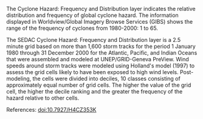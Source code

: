 The Cyclone Hazard: Frequency and Distribution layer indicates the relative distribution and frequency of global cyclone hazard. The information displayed in Worldview/Global Imagery Browse Services (GIBS) shows the range of the frequency of cyclones from 1980-2000: 1 to 65.

The SEDAC Cyclone Hazard: Frequency and Distribution layer is a 2.5 minute grid based on more than 1,600 storm tracks for the period 1 January 1980 through 31 December 2000 for the Atlantic, Pacific, and Indian Oceans that were assembled and modeled at UNEP/GRID-Geneva PreView. Wind speeds around storm tracks were modeled using Holland's model (1997) to assess the grid cells likely to have been exposed to high wind levels. Post-modeling, the cells were divided into deciles, 10 classes consisting of approximately equal number of grid cells. The higher the value of the grid cell, the higher the decile ranking and the greater the frequency of the hazard relative to other cells.

References: [doi:10.7927/H4CZ353K](https://doi.org/10.7927/H4CZ353K)
